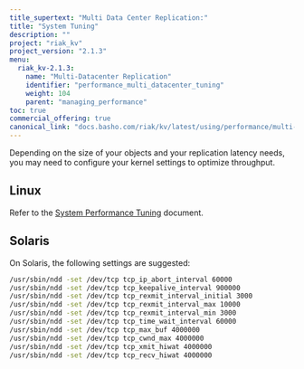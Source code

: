 ```yaml
---
title_supertext: "Multi Data Center Replication:"
title: "System Tuning"
description: ""
project: "riak_kv"
project_version: "2.1.3"
menu:
  riak_kv-2.1.3:
    name: "Multi-Datacenter Replication"
    identifier: "performance_multi_datacenter_tuning"
    weight: 104
    parent: "managing_performance"
toc: true
commercial_offering: true
canonical_link: "docs.basho.com/riak/kv/latest/using/performance/multi-datacenter-tuning"
---
```


[perf index]: /riak/kv/2.1.3/using/performance

Depending on the size of your objects and your replication latency
needs, you may need to configure your kernel settings to optimize
throughput.

## Linux

Refer to the [System Performance Tuning][perf index] document.

## Solaris

On Solaris, the following settings are suggested:

```bash
/usr/sbin/ndd -set /dev/tcp tcp_ip_abort_interval 60000
/usr/sbin/ndd -set /dev/tcp tcp_keepalive_interval 900000
/usr/sbin/ndd -set /dev/tcp tcp_rexmit_interval_initial 3000
/usr/sbin/ndd -set /dev/tcp tcp_rexmit_interval_max 10000
/usr/sbin/ndd -set /dev/tcp tcp_rexmit_interval_min 3000
/usr/sbin/ndd -set /dev/tcp tcp_time_wait_interval 60000
/usr/sbin/ndd -set /dev/tcp tcp_max_buf 4000000
/usr/sbin/ndd -set /dev/tcp tcp_cwnd_max 4000000
/usr/sbin/ndd -set /dev/tcp tcp_xmit_hiwat 4000000
/usr/sbin/ndd -set /dev/tcp tcp_recv_hiwat 4000000
```
